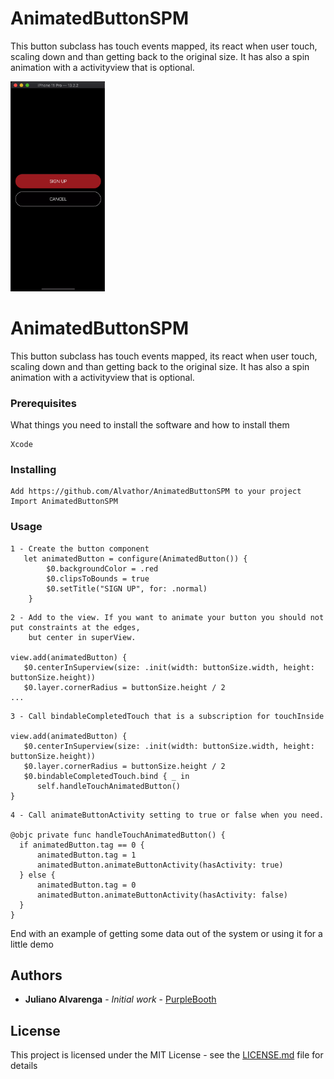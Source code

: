 # AnimatedButtonSPM

This button subclass has touch events mapped, its react when user touch,  scaling down and than getting back to the original size.
It has also a spin animation with a activityview that is optional.

<img height="30%" width="30%" src="https://github.com/Alvathor/AnimatedButtonSPM/blob/master/ezgif.com-video-to-gif.gif" alt="AnimatedButton.gif"></img>



# AnimatedButtonSPM

This button subclass has touch events mapped, its react when user touch,  scaling down and than getting back to the original size. It has also a spin animation with a activityview that is optional.

### Prerequisites

What things you need to install the software and how to install them

```
Xcode
```

### Installing

```
Add https://github.com/Alvathor/AnimatedButtonSPM to your project
Import AnimatedButtonSPM
```

### Usage

```
1 - Create the button component
   let animatedButton = configure(AnimatedButton()) {
        $0.backgroundColor = .red
        $0.clipsToBounds = true
        $0.setTitle("SIGN UP", for: .normal)
    }
```

```
2 - Add to the view. If you want to animate your button you should not put constraints at the edges, 
    but center in superView.

view.add(animatedButton) {
   $0.centerInSuperview(size: .init(width: buttonSize.width, height: buttonSize.height))
   $0.layer.cornerRadius = buttonSize.height / 2
...            
```

```
3 - Call bindableCompletedTouch that is a subscription for touchInside

view.add(animatedButton) {
   $0.centerInSuperview(size: .init(width: buttonSize.width, height: buttonSize.height))
   $0.layer.cornerRadius = buttonSize.height / 2
   $0.bindableCompletedTouch.bind { _ in
      self.handleTouchAnimatedButton()
}
```

```
4 - Call animateButtonActivity setting to true or false when you need.

@objc private func handleTouchAnimatedButton() {
  if animatedButton.tag == 0 {
      animatedButton.tag = 1
      animatedButton.animateButtonActivity(hasActivity: true)
  } else {
      animatedButton.tag = 0
      animatedButton.animateButtonActivity(hasActivity: false)
  }
}
```

End with an example of getting some data out of the system or using it for a little demo


## Authors

* **Juliano Alvarenga** - *Initial work* - [PurpleBooth](https://github.com/Alvathor)

## License

This project is licensed under the MIT License - see the [LICENSE.md](LICENSE.md) file for details
